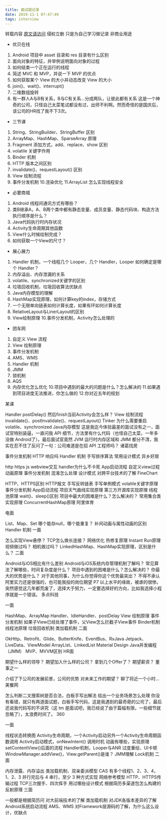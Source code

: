 ```yaml
---
title: 面试题记录
date: 2019-11-1 07:47:49
tags: interview
---
```


转载内容 [原文请访问](https://mp.weixin.qq.com/s/G1nECewQob5lcHb21ZwOZg) 侵权立删 只是为自己学习做记录 非商业用途
<!-- more -->
- 优贝在线

1. Android 项目中 asset 目录和 res 目录有什么区别
2. 面向对象的特征，并举例说明面向对象的过程
3. 如何结束一个正在运行的线程
4. 简述 MVC 和 MVP，并说一下 MVP 的优点
5. 如何获取某个 View 的大小并动态改变 View 的大小
6. join()、wait()、interrupt()
7. 二维数组旋转
8. 有一群人A与B有关系，B与C有关系...分成两队，让彼此都有关系
这是一个神奇的公司，只怪自己太菜笔试都没有过，出师不利啊。然而奇怪的是国庆后，该公司的HR找了我不下3次。

- 三节课
1. String、StringBuilder、StringBuffer 区别
2. ArrayMap、HashMap、SparseArray 原理
3. Fragment 添加方式，add、replace、show 区别
4. volatile 关键字作用
5. Binder 机制
6. HTTP 版本之间区别
7. invalidate()、requestLayout() 区别
8. View 绘制流程
9. 事件分发机制
10.渲染优化
11.ArrayList 怎么实现线程安全

- 必要商城

1. Android 线程间通讯方式有哪些？
2. 类B继承A，A、B两个类中都有静态变量、成员变量、静态代码块、构造方法执行顺序是什么？
3. Java代码执行时内存状况
4. Activity生命周期其他函数
6. View什么时候绘制完成？
7. 如何获取一个View的尺寸？

- 展心展力

1. Handler 机制，一个线程几个 Looper，几个 Handler，Looper 如何确定是哪个 Handler？
2. 内存溢出、内存泄漏的关系
3. volatile、synchronized关键字的区别
4. 垃圾回收机制，垃圾回收算法优缺点
5. Java内存模型的理解
6. HashMap实现原理，如何计算key的index，存储方式
7. 一个无限单向链表如何计算长度，如果有环如何计算长度
8. RelativeLayout与LinerLayout的区别
9. View绘制原理
10.事件分发机制，Activity怎么处理的

- 团车网

1. 自定义 View 流程
2. View 绘制原理
3. 事件分发机制
4. AMS、WMS
5. Handler 机制
6. JMM
7. 锁机制
8. AQS
9. 内存优化怎么优化
10.项目中遇到的最大的问题是什么？怎么解决的
11.如果遇到项目进度无法推进，你怎么做的
12.你对近五年的规划

某课

Handler postDelay() 然后finish当前Activity会怎么样？
View 绘制流程
invalidate()、postInvalidate()、requestLayout()
Tinker 为什么需要重启
volatile、synchronized
Java内存模型
这是我迄今体验最差的面试没有之一，面试官特别装逼，一直问我 API 细节，方法里有什么代码（也怪自己太菜，一年多没做 Android了）。最后面试官竟然 JVM 运行时内存区域和 JMM 都分不清，我实在忍不住了反问了一句：公司难道是在招 API 工程师吗？
诸葛找房

事件分发机制
HTTP 响应吗
Handler 机制
手写排序算法
常用设计模式
异乡好居

http https
js webview交互
handler为什么不卡死
App启动流程
自定义view过程
动画原理
事件分发机制
混淆怎么处理
设计模式
对跨平台技术的了解
FineChart

HTTP、HTTPS区别
HTTP报文
手写反转链表
手写单例模式
volatile关键字原理
事件分发机制
App启动流程
项目天气曲线实现原理
第三方开源库实现原理
线程池原理
wait()、sleep()区别
项目中最大的困难是什么？怎么解决的？
常用集合类实现原理
ConcurrentHashMap原理
阿里体育

电面

List、Map、Set 哪个能存null，哪个能重复？
补间动画与属性动画的区别
Handler 机制
一面

怎么实现View悬停？
TCP怎么做长连接？
网络优化
热修复原理
Instant Run原理
视频做过吗？
相机做过吗？
LinkedHashMap、HashMap实现原理，区别是什么？
二面

Android与iOS相比有什么差别
Android与iOS系统内存管理机制了解吗？
常见算法了解哪些，时间复杂度是什么？
项目中遇到的困难是什么？怎么解决的？
你最大的优势是什么？
对于其他同事，为什么你觉得你这个优势最突出？
不得不承认阿里实力还是很强的，也可能我投的岗位期望 P7 以上水平的缘故，被虐的很惨。突然感觉这几年都荒废了，选择大于努力，一定要选择好的方向，比如我选择小程序就是一个错误。
多点科技

一面

HashMap、ArrayMap
Handler、IdleHandler、postDelay
View 绘制原理
事件分发机制
如果子View已经处理了事件，父View怎么拦截子View事件
Binder机制
线程池原理
垃圾回收机制
类加载机制
二面

OkHttp、Retrofit、Glide、ButterKnife、EventBus、RxJava
Jetpack、LiveData、ViewModel
ArrayList、LinkedList
Material Design
Java并发编程（JMM）
MVP、MVVM区别
HR面

期望什么样的领导？
期望加入什么样的公司？
拿到几个Offer了？
期望薪资？
董事之一

介绍了下公司的发展前景，公司的优势
对未来工作的期望？
聊了将近一个小时...
美餐网

怎么判断二叉搜索树是否合法，白板手写出解法
给出一个业务场景怎么处理
你没有看错，就只有两道面试题，白板手写代码，这是我遇到的最奇葩的公司了，最后还说我代码写的不讲究（这 tm 是面试吧，我已经说了由于篇幅有限，一些细节就忽略了），太浪费时间了。
360

一面

线程状态转换图
Activity生命周期，一个Activity启动另外一个Activity生命周期函数调用
Activity启动模式，onNewIntent() 调用时机
动画有哪些，实现原理
setContentView()后面的流程
Handler机制，Looper与ANR
过度重绘、UI卡顿
WindowManager.addView()，View.getParent()是谁？
JMM理解
Lock机制
二面

内存泄露、内存溢出
类加载机制、双亲委派模型
CAS
有多个线程1、2、3、4，1、2、3 并行完后与 4 串行，至少 3 种方式实现
网络参考模型
HTTP、HTTPS传输过程
TCP三次握手、四次挥手
用过哪些设计模式
根据简历多渠道包怎么构建的
反射原理
三面

一般都是根据简历问
对大前端技术的了解
类加载机制
对JDK各版本差异的了解
Android系统启动流程
AMS、WMS
对Framework层源码的了解，为什么这么设计，优缺点

